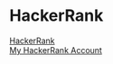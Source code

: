 # HackerRank

[HackerRank](https://www.hackerrank.com)
\
[My HackerRank Account](https://www.hackerrank.com/seydanurdemir)
